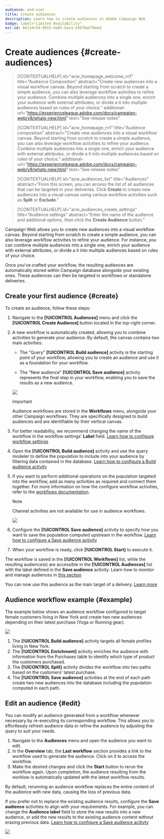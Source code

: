 ```yaml
---
audience: end-user
title: Create audiences
description: Learn how to create audiences in Adobe Campaign Web
badge: label="Limited Availability"
exl-id: b6134c5d-9915-4a85-baca-54578a570ee4
---
```

# Create audiences {#create-audiences}

>[!CONTEXTUALHELP]
>id="acw_homepage_welcome_rn1"
>title="Audience Composition"
>abstract="Create new audiences into a visual workflow canvas. Beyond starting from scratch to create a simple audience, you can also leverage workflow activities to refine your audience. Combine multiple audiences into a single one, enrich your audience with external attributes, or divide a it into multiple audiences based on rules of your choice."
>additional-url="https://experienceleague.adobe.com/docs/campaign-web/v8/whats-new.html" text="See release notes"

<!--TO REMOVE BELOW-->

>[!CONTEXTUALHELP]
>id="acw_homepage_rn1"
>title="Audience composition"
>abstract="Create new audiences into a visual workflow canvas. Beyond starting from scratch to create a simple audience, you can also leverage workflow activities to refine your audience. Combine multiple audiences into a single one, enrich your audience with external attributes, or divide a it into multiple audiences based on rules of your choice."
>additional-url="https://experienceleague.adobe.com/docs/campaign-web/v8/whats-new.html" text="See release notes"
<!--TO REMOVE ABOVE-->

>[!CONTEXTUALHELP]
>id="acw_audiences_list"
>title="Audiences"
>abstract="From this screen, you can access the list of all audiences that can be targeted in your deliveries. Click **Create** to create new audiences into a visual canvas using various workflow activities such as **Split** or **Exclude**."

>[!CONTEXTUALHELP]
>id="acw_audiences_create_settings"
>title="Audience settings"
>abstract="Enter the name of the audience and additional options, then click the **Create Audience** button."

Campaign Web allows you to create new audiences into a visual workflow canvas. Beyond starting from scratch to create a simple audience, you can also leverage workflow activities to refine your audience. For instance, you can combine multiple audiences into a single one, enrich your audience with external attributes, or divide a it into multiple audiences based on rules of your choice.

Once you've crafted your workflow, the resulting audiences are automatically stored within Campaign database alongside your existing ones. These audiences can then be targeted in workflows or standalone deliveries.

## Create your first audience {#create}

To create an audience, follow these steps:

1. Navigate to the **[!UICONTROL Audiences]** menu and click the **[!UICONTROL Create Audience]** button located in the top-right corner.

1. A new workflow is automatically created, allowing you to combine activities to generate your audience. By default, the canvas contains two main activities:

    * The "Query" **[!UICONTROL Build audience]** activity is the starting point of your workflow, allowing you to create an audience and use it as a foundation for your workflow.

    * The "New audience" **[!UICONTROL Save audience]** activity represents the final step in your workflow, enabling you to save the results as a new audience.

    ![](assets/create-audience-blank.png)

    >[!IMPORTANT]
    >
    >Audience workflows are stored in the **Workflows** menu, alongside your other Campaign workflows. They are specifically designed to build audiences and are identifiable by their vertical canvas.
  
1. For better readability, we recommend changing the name of the workflow in the workflow settings' **Label** field. [Learn how to configure workflow settings](../workflows/workflow-settings.md)

1. Open the **[!UICONTROL Build audience]** activity and use the query modeler to define the population to include into your audience by filtering data contained in the database. [Learn how to configure a Build audience activity](../workflows/activities/build-audience.md)

1. If you want to perform additional operations on the population targeted into the workflow, add as many activities as required and connect them together. For more information on how the configure workflow activities, refer to the [workflows documentation](../workflows/activities/about-activities.md). 

    >[!NOTE]
    >
    >Channel activities are not available for use in audience workflows.

    ![](assets/audience-creation-canvas.png)

1. Configure the **[!UICONTROL Save audience]** activity to specify how you want to save the population computed upstream in the workflow. [Learn how to configure a Save audience activity](../workflows/activities/save-audience.md)

1. When your workflow is ready, click **[!UICONTROL Start]** to execute it.

The workflow is saved in the **[!UICONTROL Workflows]** list, while the resulting audience(s) are accessible in the **[!UICONTROL Audiences]** list with the label defined in the **Save audience** activity. Learn how to monitor and manage audiences in [this section](manage-audience.md)

You can now use this audience as the main target of a delivery. [Learn more](add-audience.md)

## Audience workflow example {#example}

The example below shows an audience workflow configured to target female customers living in New York and create two new audiences depending on their latest purchase (Yoga or Running gear).

![](assets/audiences-example.png)

1. The **[!UICONTROL Build audience]** activity targets all female profiles living in New York.
1. The **[!UICONTROL Enrichment]** activity enriches the audience with information from the Purchases table to identify which type of product the customers purchased.
1. The **[!UICONTROL Split]** activity divides the workflow into two paths based on the customers' latest purchase.
1. The **[!UICONTROL Save audience]** activities at the end of each path  create two new audiences into the database including the population computed in each path.

## Edit an audience {#edit}

You can modify an audience generated from a workflow whenever necessary by re-executing its corresponding workflow. This allows you to effortlessly refresh audience data or refine the audience by adjusting the query to suit your needs.

1. Navigate to the **Audiences** menu and open the audience you want to edit.
1. In the **Overview** tab, the **Last workflow** section provides a link to the workflow used to generate the audience. Click on it to access the workflow.
1. Make the desired changes and click the **Start** button to rerun the workflow again. Upon completion, the audience resulting from the worklow is automatically updated with the latest workflow results.

By default, rerunning an audience workflow replaces the entire content of the audience with new data, causing the loss of previous data.

If you prefer not to replace the existing audience results, configure the **Save audience** activities to align with your requirements. For example, you can change the **Audience label** field to store the new results into a new audience, or add the new results to the existing audience content without erasing previous data. [Learn how to configure a Save audience acitivty](../workflows/activities/save-audience.md)

![](assets/edit-audience-save.png)
